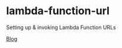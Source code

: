 # lambda-function-url
Setting up &amp; invoking Lambda Function URLs

[Blog](https://ram-vegiraju.medium.com/aws-lambda-function-urls-2d87d88961fc)
